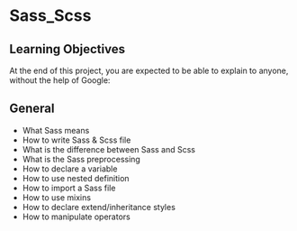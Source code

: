 # Sass_Scss

## Learning Objectives

At the end of this project, you are expected to be able to explain to anyone, without the help of Google:

## General

- What Sass means
- How to write Sass & Scss file
- What is the difference between Sass and Scss
- What is the Sass preprocessing
- How to declare a variable
- How to use nested definition
- How to import a Sass file
- How to use mixins
- How to declare extend/inheritance styles
- How to manipulate operators
